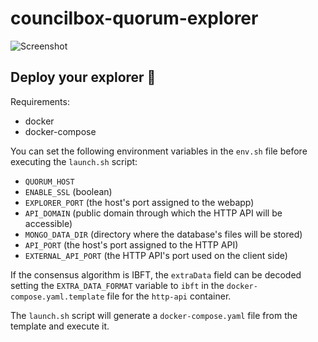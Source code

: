 # councilbox-quorum-explorer

![Screenshot](misc/screenshot.png "Screenshot")

## Deploy your explorer 🚀
Requirements:
- docker
- docker-compose

You can set the following environment variables in the `env.sh` file before executing the `launch.sh` script:
- `QUORUM_HOST`
- `ENABLE_SSL` (boolean)
- `EXPLORER_PORT` (the host's port assigned to the webapp)
- `API_DOMAIN` (public domain through which the HTTP API will be accessible)
- `MONGO_DATA_DIR` (directory where the database's files will be stored)
- `API_PORT` (the host's port assigned to the HTTP API)
- `EXTERNAL_API_PORT` (the HTTP API's port used on the client side)

If the consensus algorithm is IBFT, the `extraData` field can be decoded setting the `EXTRA_DATA_FORMAT` variable to `ibft` in the `docker-compose.yaml.template` file for the `http-api` container.

The `launch.sh` script will generate a `docker-compose.yaml` file from the template and execute it.
